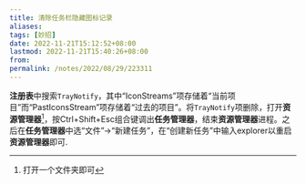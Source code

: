 ```yaml
---
title: 清除任务栏隐藏图标记录
aliases: 
tags: [妙招]
date: 2022-11-21T15:12:52+08:00
lastmod: 2022-11-21T15:40:26+08:00
from: 
permalink: /notes/2022/08/29/223311
---
```


**注册表**中搜索`TrayNotify`，其中“IconStreams”项存储着“当前项目”而“PastIconsStream”项存储着“过去的项目”。将`TrayNotify`项删除，打开**资源管理器**[^1]，按Ctrl+Shift+Esc组合键调出**任务管理器**，结束**资源管理器**进程。之后在**任务管理器**中选“文件”→“新建任务”，在“创建新任务”中输入explorer以重启**资源管理器**即可.

[^1]: 打开一个文件夹即可
